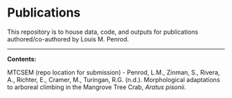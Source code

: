 # Publications

This repository is to house data, code, and outputs for publications authored/co-authored by Louis M. Penrod.

------------------------------------------------------------------------

**Contents:**

MTCSEM (repo location for submission) - Penrod, L.M., Zinman, S., Rivera, A., Richter, E., Cramer, M., Turingan, R.G. (n.d.). Morphological adaptations to arboreal climbing in the Mangrove Tree Crab, *Aratus pisonii*.
